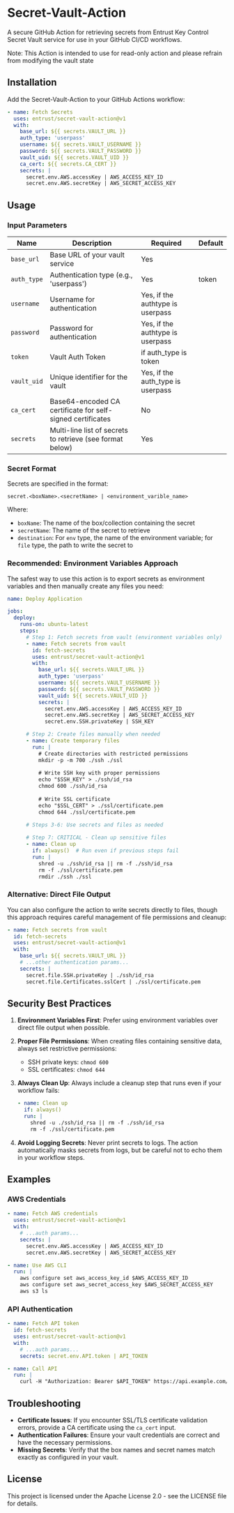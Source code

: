 # Secret-Vault-Action

A secure GitHub Action for retrieving secrets from Entrust Key Control Secret Vault service for use in your GitHub CI/CD workflows.


Note: This Action is intended to use for read-only action and please refrain from modifying the vault state

## Installation

Add the Secret-Vault-Action to your GitHub Actions workflow:

```yaml
- name: Fetch Secrets
  uses: entrust/secret-vault-action@v1
  with:
    base_url: ${{ secrets.VAULT_URL }}
    auth_type: 'userpass'
    username: ${{ secrets.VAULT_USERNAME }}
    password: ${{ secrets.VAULT_PASSWORD }}
    vault_uid: ${{ secrets.VAULT_UID }}
    ca_cert: ${{ secrets.CA_CERT }}
    secrets: |
      secret.env.AWS.accessKey | AWS_ACCESS_KEY_ID
      secret.env.AWS.secretKey | AWS_SECRET_ACCESS_KEY
```

## Usage

### Input Parameters

| Name | Description | Required | Default |
|------|-------------|----------|---------|
| `base_url` | Base URL of your vault service | Yes | |
| `auth_type` | Authentication type (e.g., 'userpass') | Yes | token |
| `username` | Username for authentication | Yes, if the authtype is userpass | |
| `password` | Password for authentication | Yes, if the authtype is userpass | |
| `token` | Vault Auth Token | if auth_type is token | |
| `vault_uid` | Unique identifier for the vault | Yes, if the auth_type is userpass | |
| `ca_cert` | Base64-encoded CA certificate for self-signed certificates | No | |
| `secrets` | Multi-line list of secrets to retrieve (see format below) | Yes | |

### Secret Format

Secrets are specified in the format:

```
secret.<boxName>.<secretName> | <environment_varible_name>
```

Where:
- `boxName`: The name of the box/collection containing the secret
- `secretName`: The name of the secret to retrieve
- `destination`: For `env` type, the name of the environment variable; for `file` type, the path to write the secret to

### Recommended: Environment Variables Approach

The safest way to use this action is to export secrets as environment variables and then manually create any files you need:

```yaml
name: Deploy Application

jobs:
  deploy:
    runs-on: ubuntu-latest
    steps:
      # Step 1: Fetch secrets from vault (environment variables only)
      - name: Fetch secrets from vault
        id: fetch-secrets
        uses: entrust/secret-vault-action@v1
        with:
          base_url: ${{ secrets.VAULT_URL }}
          auth_type: 'userpass'
          username: ${{ secrets.VAULT_USERNAME }}
          password: ${{ secrets.VAULT_PASSWORD }}
          vault_uid: ${{ secrets.VAULT_UID }}
          secrets: |
            secret.env.AWS.accessKey | AWS_ACCESS_KEY_ID
            secret.env.AWS.secretKey | AWS_SECRET_ACCESS_KEY
            secret.env.SSH.privateKey | SSH_KEY

      # Step 2: Create files manually when needed
      - name: Create temporary files
        run: |
          # Create directories with restricted permissions
          mkdir -p -m 700 ./ssh ./ssl
          
          # Write SSH key with proper permissions
          echo "$SSH_KEY" > ./ssh/id_rsa
          chmod 600 ./ssh/id_rsa
          
          # Write SSL certificate
          echo "$SSL_CERT" > ./ssl/certificate.pem
          chmod 644 ./ssl/certificate.pem

      # Steps 3-6: Use secrets and files as needed
      
      # Step 7: CRITICAL - Clean up sensitive files
      - name: Clean up
        if: always()  # Run even if previous steps fail
        run: |
          shred -u ./ssh/id_rsa || rm -f ./ssh/id_rsa
          rm -f ./ssl/certificate.pem
          rmdir ./ssh ./ssl
```

### Alternative: Direct File Output

You can also configure the action to write secrets directly to files, though this approach requires careful management of file permissions and cleanup:

```yaml
- name: Fetch secrets from vault
  id: fetch-secrets
  uses: entrust/secret-vault-action@v1
  with:
    base_url: ${{ secrets.VAULT_URL }}
    # ...other authentication params...
    secrets: |
      secret.file.SSH.privateKey | ./ssh/id_rsa
      secret.file.Certificates.sslCert | ./ssl/certificate.pem
```

## Security Best Practices

1. **Environment Variables First**: Prefer using environment variables over direct file output when possible.
   
2. **Proper File Permissions**: When creating files containing sensitive data, always set restrictive permissions:
   - SSH private keys: `chmod 600`
   - SSL certificates: `chmod 644`

3. **Always Clean Up**: Always include a cleanup step that runs even if your workflow fails:
   ```yaml
   - name: Clean up
     if: always()
     run: |
       shred -u ./ssh/id_rsa || rm -f ./ssh/id_rsa
       rm -f ./ssl/certificate.pem
   ```

4. **Avoid Logging Secrets**: Never print secrets to logs. The action automatically masks secrets from logs, but be careful not to echo them in your workflow steps.

## Examples

### AWS Credentials

```yaml
- name: Fetch AWS credentials
  uses: entrust/secret-vault-action@v1
  with:
    # ...auth params...
    secrets: |
      secret.env.AWS.accessKey | AWS_ACCESS_KEY_ID
      secret.env.AWS.secretKey | AWS_SECRET_ACCESS_KEY

- name: Use AWS CLI
  run: |
    aws configure set aws_access_key_id $AWS_ACCESS_KEY_ID
    aws configure set aws_secret_access_key $AWS_SECRET_ACCESS_KEY
    aws s3 ls
```

### API Authentication

```yaml
- name: Fetch API token
  id: fetch-secrets
  uses: entrust/secret-vault-action@v1
  with:
    # ...auth params...
    secrets: secret.env.API.token | API_TOKEN

- name: Call API
  run: |
    curl -H "Authorization: Bearer $API_TOKEN" https://api.example.com/resource
```

## Troubleshooting

- **Certificate Issues**: If you encounter SSL/TLS certificate validation errors, provide a CA certificate using the `ca_cert` input.
- **Authentication Failures**: Ensure your vault credentials are correct and have the necessary permissions.
- **Missing Secrets**: Verify that the box names and secret names match exactly as configured in your vault.

## License

This project is licensed under the Apache License 2.0 - see the LICENSE file for details.